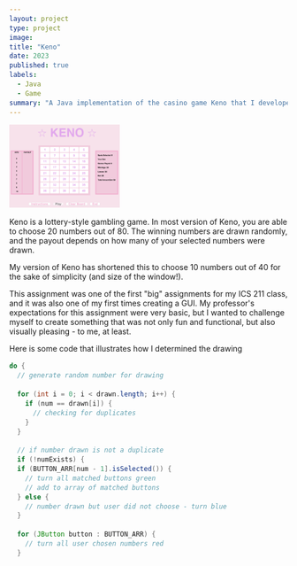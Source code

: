 ```yaml
---
layout: project
type: project
image: 
title: "Keno"
date: 2023
published: true
labels:
  - Java
  - Game
summary: "A Java implementation of the casino game Keno that I developed for my ICS 211 class."
---
```


<div class="text-center p-4">
  <img width="200px" src="../img/Keno.png" class="img-thumbnail" >
</div>

Keno is a lottery-style gambling game. In most version of Keno, you are able to choose 20 numbers out of 80. The winning numbers are drawn randomly, and the payout depends on how many of your selected numbers were drawn.

My version of Keno has shortened this to choose 10 numbers out of 40 for the sake of simplicity (and size of the window!).

This assignment was one of the first "big" assignments for my ICS 211 class, and it was also one of my first times creating a GUI. My professor's expectations for this assignment were very basic, but I wanted to challenge myself to create something that was not only fun and functional, but also visually pleasing - to me, at least.

Here is some code that illustrates how I determined the drawing

```java
do {
  // generate random number for drawing

  for (int i = 0; i < drawn.length; i++) {
    if (num == drawn[i]) {
      // checking for duplicates
    }
  }

  // if number drawn is not a duplicate
  if (!numExists) {
  if (BUTTON_ARR[num - 1].isSelected()) {
    // turn all matched buttons green
    // add to array of matched buttons
  } else {
    // number drawn but user did not choose - turn blue
  }

  for (JButton button : BUTTON_ARR) {
    // turn all user chosen numbers red
  }
```
